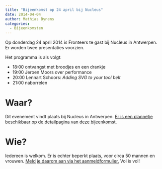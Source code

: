 ```yaml
---
title: "Bijeenkomst op 24 april bij Nucleus"
date: 2014-04-04
author: Mathias Bynens
categories: 
  - Bijeenkomsten
---
```

Op donderdag 24 april 2014 is Fronteers te gast bij Nucleus in Antwerpen. Er worden twee presentaties voorzien.

Het programma is als volgt:

* 18:00 ontvangst met broodjes en een drankje
* 19:00 Jeroen Moors over performance
* 20:00 Lennart Schoors: _Adding SVG to your tool belt_
* 21:00 naborrelen

# Waar?

Dit evenement vindt plaats bij Nucleus in Antwerpen. [Er is een plannetje beschikbaar op de detailpagina van deze bijeenkomst.](/bijeenkomsten/2014/nucleus)

# Wie?

Iedereen is welkom. Er is echter beperkt plaats, voor circa 50 mannen en vrouwen. [Meld je daarom aan via het aanmeldformulier.](/bijeenkomsten/2014/nucleus#formulier-1) Vol is vol!